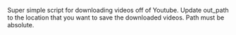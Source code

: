 Super simple script for downloading videos off of Youtube. Update out_path to the location that you want to save the downloaded videos. Path must be absolute.